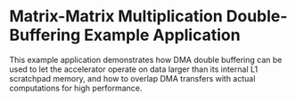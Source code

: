 # Matrix-Matrix Multiplication Double-Buffering Example Application

This example application demonstrates how DMA double buffering can be used to let the accelerator operate on data larger than its internal L1 scratchpad memory, and how to overlap DMA transfers with actual computations for high performance.
